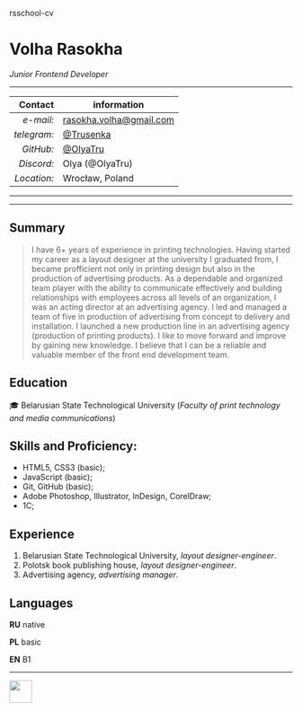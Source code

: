 rsschool-cv

# Volha Rasokha
*Junior Frontend Developer*
*****

Contact | information
   -----: | ----
*e-mail:* | rasokha.volha@gmail.com
*telegram:* | [@Trusenka](https://t.me/Trusenka)
*GitHub:* | [@OlyaTru](https://github.com/OlyaTru?tab=repositories)
*Discord:* | Olya (@OlyaTru)
*Location:* | Wrocław, Poland

***
***

## Summary

>I have 6+ years of experience in printing technologies. Having started my career as a layout designer at the university I graduated from, I became profficient not only in printing design but also in the production of advertising products. As a dependable and organized team player with the ability to communicate effectively and building relationships with employees across all levels of an organization, I was an acting director at an advertising agency. I led and managed a team of five in production of advertising from concept to delivery and installation. I launched a new production line in an advertising agency (production of printing products).
I like to move forward and improve by gaining new knowledge. I believe that I can be a reliable and valuable member of the front end development team.

 ## Education

:mortar_board:  Belarusian State Technological University (*Faculty of print technology and media communications*)

## Skills and Proficiency:

+ HTML5, CSS3 (basic);
+ JavaScript (basic);
+ Git, GitHub (basic);
+ Adobe Photoshop, Illustrator, InDesign, CorelDraw;
+ 1С;

## Experience

1. Belarusian State Technological University, *layout designer-engineer*.
2. Polotsk book publishing house, *layout designer-engineer*.
3. Advertising agency, *advertising manager*.

## Languages

**RU** native

**PL** basic

**EN** B1

*****
<a href = "https://rs.school/"><img src = "https://rs.school/images/rs_school.svg" weight = 80 height = 40></a>